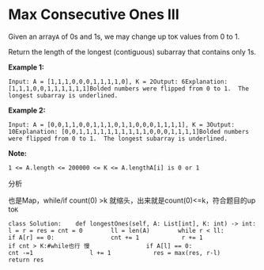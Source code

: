 # Max Consecutive Ones III

Given an array`A` of 0s and 1s, we may change up to`K` values from 0 to 1.

Return the length of the longest \(contiguous\) subarray that contains only 1s.

**Example 1:**

```text
Input: A = [1,1,1,0,0,0,1,1,1,1,0], K = 2Output: 6Explanation: [1,1,1,0,0,1,1,1,1,1,1]Bolded numbers were flipped from 0 to 1.  The longest subarray is underlined.
```

**Example 2:**

```text
Input: A = [0,0,1,1,0,0,1,1,1,0,1,1,0,0,0,1,1,1,1], K = 3Output: 10Explanation: [0,0,1,1,1,1,1,1,1,1,1,1,0,0,0,1,1,1,1]Bolded numbers were flipped from 0 to 1.  The longest subarray is underlined.
```

**Note:**

```text
1 <= A.length <= 200000 <= K <= A.lengthA[i] is 0 or 1
```

分析

也是Map，while/if count\(0\) &gt;k 就缩头，出来就是count\(0\)&lt;=k，符合题目的up to`K`

```text
class Solution:    def longestOnes(self, A: List[int], K: int) -> int:        l = r = res = cnt = 0        ll = len(A)        while r < ll:            if A[r] == 0:                cnt += 1            r += 1                if cnt > K:#while也行 慢                if A[l] == 0:                    cnt -=1                l += 1            res = max(res, r-l)        return res
```

